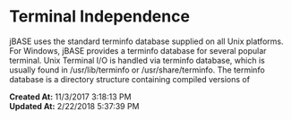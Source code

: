# Terminal Independence

jBASE uses the standard terminfo database supplied on all Unix platforms. For Windows, jBASE provides a terminfo database for several popular terminal. Unix Terminal I/O is handled via terminfo database, which is usually found in /usr/lib/terminfo or /usr/share/terminfo. The terminfo database is a directory structure containing compiled versions of   

**Created At:** 11/3/2017 3:18:13 PM  
**Updated At:** 2/22/2018 5:37:39 PM  

